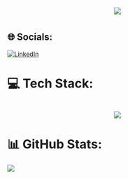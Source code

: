 <h1 align="center">
<img src="https://readme-typing-svg.herokuapp.com/?font=Righteous&size=35&center=true&vCenter=true&width=500&height=70&duration=4000&lines=Hi+!+👋;+I'm+Imad+Ettamen!;+From+Morocco+🤞" />
</h1>


<h1 align="Center>
   💫 About Me:
</h1>
🌱 I’m currently learning and always discovering new technologies<br><br>📫 How to reach me imadettamen18@gmail.com<br><br>💬 Let's chat about software architecture, and the art of clean code<br><br>
<div align="center">
  
  <!--<img src="https://camo.githubusercontent.com/cae12fddd9d6982901d82580bdf321d81fb299141098ca1c2d4891870827bf17/68747470733a2f2f6d69726f2e6d656469756d2e636f6d2f6d61782f313336302f302a37513379765349765f7430696f4a2d5a2e676966">-->
  
</div>


## 🌐 Socials:
[![LinkedIn](https://img.shields.io/badge/LinkedIn-%230077B5.svg?logo=linkedin&logoColor=white)](https://linkedin.com/in/imadettamen88) 

# 💻 Tech Stack:
<br/>
<div align="center">
    <img src="https://skillicons.dev/icons?i=dotnet,spring,express,java,cs,javascript,typescript,react,angular,flutter,docker,kafka,grafana,git" />
</div>

# 📊 GitHub Stats:
![](https://github-readme-stats.vercel.app/api/top-langs/?username=imadett88&theme=nord&hide_border=false&include_all_commits=false&count_private=false&layout=compact)

<!-- Proudly created with GPRM ( https://gprm.itsvg.in ) -->
